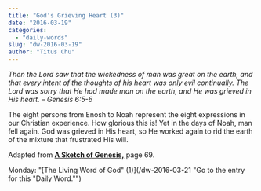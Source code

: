 ```yaml
---
title: "God's Grieving Heart (3)"
date: "2016-03-19"
categories: 
  - "daily-words"
slug: "dw-2016-03-19"
author: "Titus Chu"
---
```


_Then the Lord saw that the wickedness of man was great on the earth, and that every intent of the thoughts of his heart was only evil continually._ _The Lord was sorry that He had made man on the earth, and He was grieved in His heart._ _– Genesis 6:5-6_

The eight persons from Enosh to Noah represent the eight expressions in our Christian experience. How glorious this is! Yet in the days of Noah, man fell again. God was grieved in His heart, so He worked again to rid the earth of the mixture that frustrated His will.

Adapted from __[A Sketch of Genesis,](/book-gen-sketch/ "Go to the listing for this book.")__ page 69.

Monday: "[The Living Word of God" (1)](/dw-2016-03-21 "Go to the entry for this "Daily Word."")
